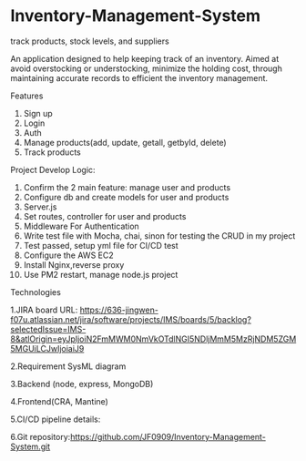 # Inventory-Management-System
track products, stock levels, and suppliers

An application designed to help keeping track of an inventory. Aimed at avoid overstocking or understocking, minimize the holding cost, through maintaining accurate records to efficient the inventory management.

Features

1. Sign up
2. Login
3. Auth
4. Manage products(add, update, getall, getbyId, delete)
5. Track products

Project Develop Logic:
1. Confirm the 2 main feature: manage user and products
2. Configure db and create models for user and products
3. Server.js
4. Set routes, controller for user and products
5. Middleware For Authentication
6. Write test file with Mocha, chai, sinon for testing the CRUD in my project
7. Test passed, setup  yml file for CI/CD test
8. Configure the AWS EC2
9. Install Nginx,reverse proxy
10. Use PM2 restart, manage node.js project


Technologies

1.JIRA board URL: https://636-jingwen-f07u.atlassian.net/jira/software/projects/IMS/boards/5/backlog?selectedIssue=IMS-8&atlOrigin=eyJpIjoiN2FmMWM0NmVkOTdlNGI5NDljMmM5MzRjNDM5ZGM5MGUiLCJwIjoiaiJ9

2.Requirement SysML diagram

3.Backend (node, express, MongoDB)

4.Frontend(CRA, Mantine)

5.CI/CD pipeline details:

6.Git repository:https://github.com/JF0909/Inventory-Management-System.git
